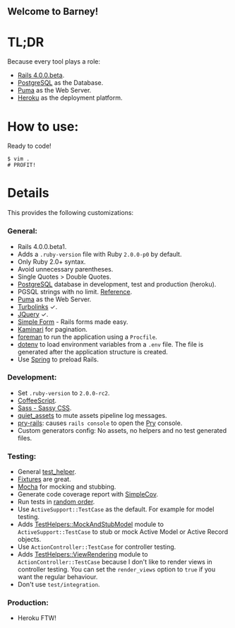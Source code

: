 Welcome to Barney!
------------------

TL;DR
=====

Because every tool plays a role:

+ [Rails 4.0.0.beta](http://rubyonrails.org/).
+ [PostgreSQL](http://www.postgresql.org/) as the Database.
+ [Puma](http://puma.io/) as the Web Server.
+ [Heroku](http://www.heroku.com/) as the deployment platform.

How to use:
===========

Ready to code!

    $ vim .
    # PROFIT!

Details
=======

This provides the following customizations:

### General:

+ Rails 4.0.0.beta1.
+ Adds a `.ruby-version` file with Ruby `2.0.0-p0` by default.
+ Only Ruby 2.0+ syntax.
+ Avoid unnecessary parentheses.
+ Single Quotes > Double Quotes.
+ [PostgreSQL](http://www.postgresql.org/) database in development, test and production (heroku).
+ PGSQL strings with no limit. [Reference](https://github.com/frodsan/barney/blob/master/config/application.rb#L25).
+ [Puma](http://puma.io/) as the Web Server.
+ [Turbolinks](https://github.com/rails/turbolinks) ✓.
+ [JQuery](http://jquery.com/) ✓.
+ [Simple Form](https://github.com/plataformatec/simple_form) - Rails forms made easy.
+ [Kaminari](https://github.com/amatsuda/kaminari) for pagination.
+ [foreman](https://github.com/ddollar/foreman) to run the application using a `Procfile`.
+ [dotenv](https://github.com/bkeepers/dotenv) to load environment variables from a `.env` file. The file is generated
  after the application structure is created.
+ Use [Spring](https://github.com/jonleighton/spring) to preload Rails.

### Development:

+ Set `.ruby-version` to `2.0.0-rc2`.
+ [CoffeeScript](http://coffeescript.org/).
+ [Sass - Sassy CSS](http://sass-lang.com/).
+ [quiet_assets](https://github.com/evrone/quiet_assets) to mute assets pipeline log messages.
+ [pry-rails](https://github.com/rweng/pry-rails): causes `rails console` to open the [Pry](http://pryrepl.org/) console.
+ Custom generators config: No assets, no helpers and no test generated files.

### Testing:

+ General [test_helper](https://github.com/frodsan/barney/blob/master/test/test_helper.rb).
+ [Fixtures](http://edgeapi.rubyonrails.org/classes/ActiveRecord/FixtureSet.html) are great.
+ [Mocha](https://github.com/freerange/mocha) for mocking and stubbing.
+ Generate code coverage report with [SimpleCov](https://github.com/colszowka/simplecov).
+ Run tests in [random order](https://github.com/frodsan/barney/blob/master/test/test_helper.rb#L14).
+ Use `ActiveSupport::TestCase` as the default. For example for model testing.
+ Adds [TestHelpers::MockAndStubModel](https://github.com/frodsan/barney/blob/master/test/support/mock_and_stub_model.rb)
  module to `ActiveSupport::TestCase` to stub or mock Active Model or Active Record
  objects.
+ Use `ActionController::TestCase` for controller testing.
+ Adds [TestHelpers::ViewRendering](https://github.com/frodsan/barney/blob/master/test/support/view_rendering.rb)
  module to `ActionController::TestCase` because I don't like to render views in
  controller testing. You can set the `render_views` option to `true` if you want
  the regular behaviour.
+ Don't use `test/integration`.

### Production:

+ Heroku FTW!
